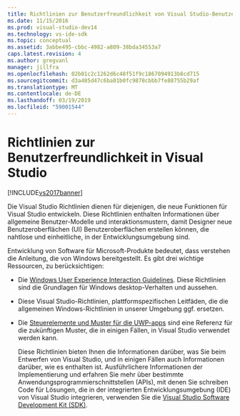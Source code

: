 ```yaml
---
title: Richtlinien zur Benutzerfreundlichkeit von Visual Studio-Benutzer | Microsoft-Dokumentation
ms.date: 11/15/2016
ms.prod: visual-studio-dev14
ms.technology: vs-ide-sdk
ms.topic: conceptual
ms.assetid: 3abbe495-cbbc-4982-a809-38bda34553a7
caps.latest.revision: 4
ms.author: gregvanl
manager: jillfra
ms.openlocfilehash: 02b01c2c1262d6c48f51f9c1867094913b8cd715
ms.sourcegitcommit: d3a485d47c6ba01b0fc9878cbbb7fe88755b29af
ms.translationtype: MT
ms.contentlocale: de-DE
ms.lasthandoff: 03/19/2019
ms.locfileid: "59001544"
---
```

# <a name="visual-studio-user-experience-guidelines"></a>Richtlinien zur Benutzerfreundlichkeit in Visual Studio
[!INCLUDE[vs2017banner](../../includes/vs2017banner.md)]

Die Visual Studio Richtlinien dienen für diejenigen, die neue Funktionen für Visual Studio entwickeln. Diese Richtlinien enthalten Informationen über allgemeine Benutzer-Modelle und interaktionsmustern, damit Designer neue Benutzeroberflächen (UI) Benutzeroberflächen erstellen können, die nahtlose und einheitliche, in der Entwicklungsumgebung sind.  
  
 Entwicklung von Software für Microsoft-Produkte bedeutet, dass verstehen die Anleitung, die von Windows bereitgestellt. Es gibt drei wichtige Ressourcen, zu berücksichtigen:  
  
- Die [Windows User Experience Interaction Guidelines](https://msdn.microsoft.com/library/aa511258.aspx). Diese Richtlinien sind die Grundlagen für Windows desktop-Verhalten und aussehen.  
  
- Diese Visual Studio-Richtlinien, plattformspezifischen Leitfäden, die die allgemeinen Windows-Richtlinien in unserer Umgebung ggf. ersetzen.  
  
- Die [Steuerelemente und Muster für die UWP-apps](/windows/uwp/design/controls-and-patterns) sind eine Referenz für die zukünftigen Muster, die in einigen Fällen, in Visual Studio verwendet werden kann.  
  
  Diese Richtlinien bieten Ihnen die Informationen darüber, was Sie beim Entwerfen von Visual Studio, und in einigen Fällen auch Informationen darüber, wie es enthalten ist. Ausführlichere Informationen der Implementierung und erfahren Sie mehr über bestimmte Anwendungsprogrammierschnittstellen (APIs), mit denen Sie schreiben Code für Lösungen, die in der integrierten Entwicklungsumgebung (IDE) von Visual Studio integrieren, verwenden Sie die [Visual Studio Software Development Kit (SDK)](https://msdn.microsoft.com/library/bb166441.aspx).
